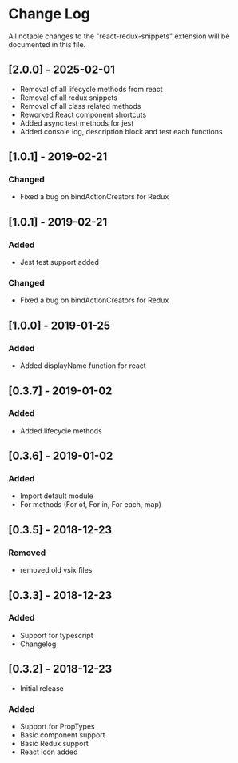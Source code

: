 # Change Log

All notable changes to the "react-redux-snippets" extension will be documented
in this file.

## [2.0.0] - 2025-02-01

- Removal of all lifecycle methods from react
- Removal of all redux snippets
- Removal of all class related methods
- Reworked React component shortcuts
- Added async test methods for jest
- Added console log, description block and test each functions

## [1.0.1] - 2019-02-21

### Changed

- Fixed a bug on bindActionCreators for Redux

## [1.0.1] - 2019-02-21

### Added

- Jest test support added

### Changed

- Fixed a bug on bindActionCreators for Redux

## [1.0.0] - 2019-01-25

### Added

- Added displayName function for react

## [0.3.7] - 2019-01-02

### Added

- Added lifecycle methods

## [0.3.6] - 2019-01-02

### Added

- Import default module
- For methods (For of, For in, For each, map)

## [0.3.5] - 2018-12-23

### Removed

- removed old vsix files

## [0.3.3] - 2018-12-23

### Added

- Support for typescript
- Changelog

## [0.3.2] - 2018-12-23

- Initial release

### Added

- Support for PropTypes
- Basic component support
- Basic Redux support
- React icon added
